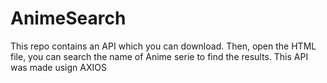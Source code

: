 <h1>AnimeSearch</h1>
<p>This repo contains an API which you can download. Then, open the HTML file, you can search the name of Anime serie to find the results.
This API was made usign AXIOS</p>
